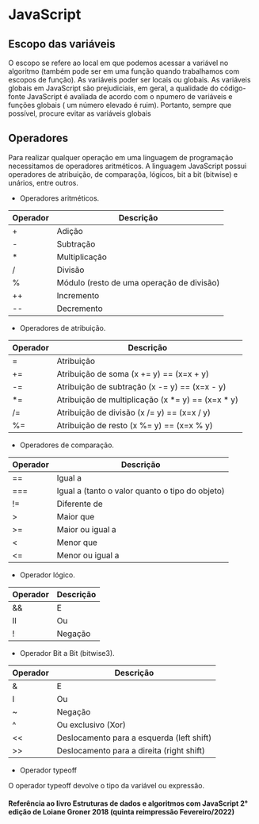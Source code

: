 # JavaScript


## Escopo das variáveis

O escopo se refere ao local em que podemos acessar a variável no algoritmo (também pode ser em uma função quando trabalhamos com escopos de função). As variáveis poder ser locais ou globais.
As variáveis globais em JavaScript são prejudiciais, em geral, a qualidade do código-fonte JavaScript é avaliada de acordo com o npumero de variáveis e funções globais ( um número elevado é ruim). Portanto, sempre que possível, procure evitar as variáveis globais 

## Operadores
Para realizar qualquer operação em uma linguagem de programação necessitamos de operadores aritméticos. A linguagem JavaScript possui operadores de atribuição, de comparaçõa, lógicos, bit a bit (bitwise) e unários, entre outros.

- Operadores aritméticos.

| Operador| Descrição |
| ---     | ----------|
| +       | Adição    |
| -       | Subtração |
| *       | Multiplicação     |
| /       | Divisão     |
| %       | Módulo (resto de uma operação de divisão)     |
| ++      | Incremento     |
| --      | Decremento     |

- Operadores de atribuição.

| Operador| Descrição |
| ---     | ----------|
| =       | Atribuição    |
| +=      | Atribuição de soma (x += y) == (x=x + y) |
| -=      | Atribuição de subtração (x -= y) == (x=x - y)    |
| *=      | Atribuição de multiplicação (x *= y) == (x=x * y)     |
| /=      | Atribuição de divisão (x /= y) == (x=x / y)     |
| %=      | Atribuição de resto (x %= y) == (x=x % y)     |

- Operadores de comparação.

| Operador| Descrição |
| ---     | ----------|
| ==       | Igual a    |
| ===       | Igual a (tanto o valor quanto o tipo do objeto) |
| !=       | Diferente de     |
| >       | Maior que     |
| >=       | Maior ou igual a     |
| <      | Menor que     |
| <=      | Menor ou igual a     |

- Operador lógico.

| Operador| Descrição |
| ---     | ----------|
| &&       | E    |
| II       | Ou |
| !       | Negação    |

- Operador Bit a Bit (bitwise3).

| Operador| Descrição |
| ---     | ----------|
| &       | E    |
| I       | Ou |
| ~       | Negação    |
| ^       | Ou exclusivo (Xor)    |
| <<      | Deslocamento para a esquerda (left shift) |
| >>      | Deslocamento para a direita (right shift)    |

- Operador typeoff

O operador typeoff devolve o tipo da variável ou expressão.























































#### Referência ao livro Estruturas de dados e algoritmos com JavaScript 2° edição de Loiane Groner 2018 (quinta reimpressão Fevereiro/2022)
